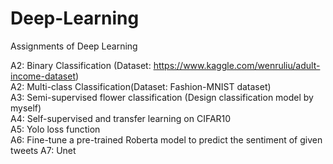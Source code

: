 # Deep-Learning
Assignments of Deep Learning

A2: Binary Classification (Dataset: https://www.kaggle.com/wenruliu/adult-income-dataset)  
A2: Multi-class Classification(Dataset: Fashion-MNIST dataset)  
A3: Semi-supervised flower classification (Design classification model by myself)  
A4: Self-supervised and transfer learning on CIFAR10  
A5: Yolo loss function  
A6: Fine-tune a pre-trained Roberta model to predict the sentiment of given tweets
A7: Unet
